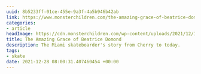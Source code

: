 ```yaml
---
uuid: 8b5233ff-01ce-455e-9a3f-4a5b946b42ab
link: https://www.monsterchildren.com/the-amazing-grace-of-beatrice-domond/
categories:
- article
headImage: https://cdn.monsterchildren.com/wp-content/uploads/2021/12/15135128/monster-children-beatrice-domond-1-of-3.jpg
title: The Amazing Grace of Beatrice Domond
description: The Miami skateboarder's story from Cherry to today.
tags:
- skate
date: 2021-12-28 08:00:31.407460454 +00:00
---
```

